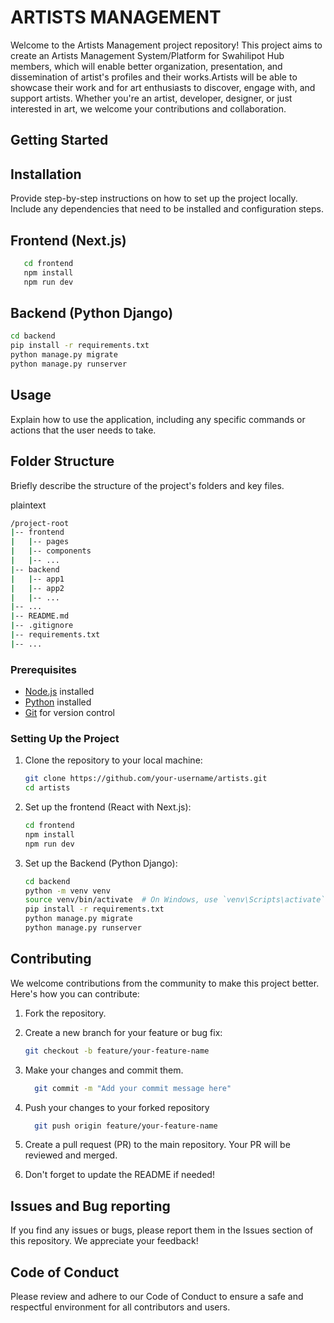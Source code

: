 
# ARTISTS MANAGEMENT

Welcome to the Artists Management project repository! This project aims to create an Artists Management System/Platform for Swahilipot Hub members, which will enable better organization, presentation, and dissemination of artist's profiles and their works.Artists will be able to showcase their work and for art enthusiasts to discover, engage with, and support artists. Whether you're an artist, developer, designer, or just interested in art, we welcome your contributions and collaboration.

## Getting Started

## Installation
Provide step-by-step instructions on how to set up the project locally. Include any dependencies that need to be installed and configuration steps.

## Frontend (Next.js)
```bash
   cd frontend
   npm install
   npm run dev
```
## Backend (Python Django)
```bash
cd backend
pip install -r requirements.txt
python manage.py migrate
python manage.py runserver
```
## Usage
Explain how to use the application, including any specific commands or actions that the user needs to take.

## Folder Structure
Briefly describe the structure of the project's folders and key files.

plaintext
```bash
/project-root
|-- frontend
|   |-- pages
|   |-- components
|   |-- ...
|-- backend
|   |-- app1
|   |-- app2
|   |-- ...
|-- ...
|-- README.md
|-- .gitignore
|-- requirements.txt
|-- ...
```

### Prerequisites

- [Node.js](https://nodejs.org) installed
- [Python](https://www.python.org) installed
- [Git](https://git-scm.com) for version control

### Setting Up the Project

1. Clone the repository to your local machine:

   ```bash
   git clone https://github.com/your-username/artists.git
   cd artists

2. Set up the frontend (React with Next.js):

   ```bash
   cd frontend
   npm install
   npm run dev

3. Set up the Backend (Python Django):

   ```bash
   cd backend
   python -m venv venv
   source venv/bin/activate  # On Windows, use `venv\Scripts\activate`
   pip install -r requirements.txt
   python manage.py migrate
   python manage.py runserver

## Contributing
We welcome contributions from the community to make this project better. Here's how you can contribute:

1. Fork the repository.

2. Create a new branch for your feature or bug fix:
      ```bash
      git checkout -b feature/your-feature-name

3. Make your changes and commit them.
    ```bash
      git commit -m "Add your commit message here"

4. Push your changes to your forked repository
    ```bash
      git push origin feature/your-feature-name

5. Create a pull request (PR) to the main repository. Your PR will be reviewed and merged.

6. Don't forget to update the README if needed!

## Issues and Bug reporting
If you find any issues or bugs, please report them in the Issues section of this repository. We appreciate your feedback!

## Code of Conduct
Please review and adhere to our Code of Conduct to ensure a safe and respectful environment for all contributors and users.





